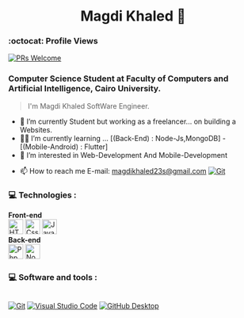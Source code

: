 
<!--
**Magdi-khaled/Magdi-Khaled** is a ✨ _special_ ✨ repository because its `README.md` (this file) appears on your GitHub profile.

Here are some ideas to get you started:

- 🔭 I’m currently working on ...
- 🌱 I’m currently learning ...
- 👯 I’m looking to collaborate on ...
- 🤔 I’m looking for help with ...
- 💬 Ask me about ...
- 📫 How to reach me: ...
- 😄 Pronouns: ...
- ⚡ Fun fact: ...
-->
<h1 align = 'center'>Magdi Khaled 👋</h1>

### :octocat: Profile Views

[![PRs Welcome](https://komarev.com/ghpvc/?username=Magdi-khaled&label=Profile%20views&color=0e75b6&style=flat)](https://github.com/Magdi-khaled)
### Computer Science Student at Faculty of Computers and Artificial Intelligence, Cairo University.

> I'm Magdi Khaled SoftWare Engineer.

- 🔭 I’m currently Student but working as a freelancer... on building a Websites.
- 👨‍💻  I’m currently learning ... [(Back-End) : Node-Js,MongoDB] - [(Mobile-Android) : Flutter]
- 👀 I’m interested in Web-Development And Mobile-Development
<!-- - 🎯 Pesonal Portfolio Website: [Portfolio](https://larrymahumot.github.io/) -->
- 📫 How to reach me 
  E-mail: magdikhaled23s@gmail.com
  <a href="magdikhaled23s@gmail.com"><img alt="Git" src="https://img.shields.io/badge/Git-F05033.svg?logo=git&logoColor=white"></a>


### 💻 Technologies :
   <div style="margin-left=25px;">
        <div>
        <h4 style="padding:0;margin:0;">Front-end</h4>
         <img width="30px" title = "HTML" src="https://cdn.jsdelivr.net/gh/devicons/devicon/icons/html5/html5-original.svg" /> 
         <img width="30px" title = "Css/Css3" src="https://cdn.jsdelivr.net/gh/devicons/devicon/icons/css3/css3-plain.svg" /> 
         <img width="30px" title = "Java-Script" src="https://cdn.jsdelivr.net/gh/devicons/devicon/icons/javascript/javascript-original.svg" />
         </div>
        <div>
            <h4 style="padding:0;margin:0;">Back-end</h4>
            <img width="30px" title = "Php" src="https://cdn.jsdelivr.net/gh/devicons/devicon/icons/php/php-original.svg" />
            <img width="30px" title = "Node-Js" src="https://cdn.jsdelivr.net/gh/devicons/devicon/icons/nodejs/nodejs-original.svg" />
        </div>
        <div>
    </div>
   
### 💻 Software and tools :
   <p>
      <br>
      <a href="#"><img alt="Git" src="https://img.shields.io/badge/Git-F05033.svg?logo=git&logoColor=white"></a>
      <a href="#"><img alt="Visual Studio Code" src="https://img.shields.io/badge/Visual%20Studio%20Code-0078d7.svg?logo=visual-studio-code&logoColor=white"></a>
      <a href="#"><img alt="GitHub Desktop" src="https://img.shields.io/badge/GitHub%20Desktop-8034A9.svg?logo=github&logoColor=white"></a>
   </p>
